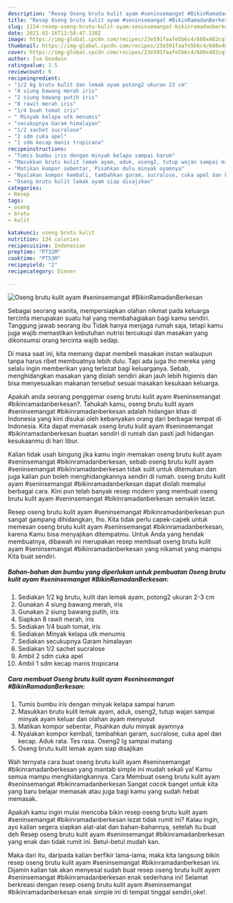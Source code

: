 ```yaml
---
description: "Resep Oseng brutu kulit ayam #seninsemangat #BikinRamadanBerkesan yang lezat Untuk Jualan"
title: "Resep Oseng brutu kulit ayam #seninsemangat #BikinRamadanBerkesan yang lezat Untuk Jualan"
slug: 1154-resep-oseng-brutu-kulit-ayam-seninsemangat-bikinramadanberkesan-yang-lezat-untuk-jualan
date: 2021-02-16T13:58:47.138Z
image: https://img-global.cpcdn.com/recipes/23e591faafe5b6c4/680x482cq70/oseng-brutu-kulit-ayam-seninsemangat-bikinramadanberkesan-foto-resep-utama.jpg
thumbnail: https://img-global.cpcdn.com/recipes/23e591faafe5b6c4/680x482cq70/oseng-brutu-kulit-ayam-seninsemangat-bikinramadanberkesan-foto-resep-utama.jpg
cover: https://img-global.cpcdn.com/recipes/23e591faafe5b6c4/680x482cq70/oseng-brutu-kulit-ayam-seninsemangat-bikinramadanberkesan-foto-resep-utama.jpg
author: Iva Goodwin
ratingvalue: 3.5
reviewcount: 9
recipeingredient:
- "1/2 kg brutu kulit dan lemak ayam potong2 ukuran 23 cm"
- "4 siung bawang merah iris"
- "2 siung bawang putih iris"
- "8 rawit merah iris"
- "1/4 buah tomat iris"
- " Minyak kelapa utk menumis"
- "secukupnya Garam himalayan"
- "1/2 sachet sucralose"
- "2 sdm cuka apel"
- "1 sdm kecap manis tropicana"
recipeinstructions:
- "Tumis bumbu iris dengan minyak kelapa sampai harum"
- "Masukkan brutu kulit lemak ayam, aduk, oseng2, tutup wajan sampai minyak ayam keluar dan olahan ayam menyusut"
- "Matikan kompor sebentar, Pisahkan dulu minyak ayamnya"
- "Nyalakan kompor kembali, tambahkan garam, sucralose, cuka apel dan kecap. Aduk rata. Tes rasa. Oseng2 lg sampai matang"
- "Oseng brutu kulit lemak ayam siap disajikan"
categories:
- Resep
tags:
- oseng
- brutu
- kulit

katakunci: oseng brutu kulit 
nutrition: 134 calories
recipecuisine: Indonesian
preptime: "PT32M"
cooktime: "PT53M"
recipeyield: "2"
recipecategory: Dinner

---
```



![Oseng brutu kulit ayam #seninsemangat #BikinRamadanBerkesan](https://img-global.cpcdn.com/recipes/23e591faafe5b6c4/680x482cq70/oseng-brutu-kulit-ayam-seninsemangat-bikinramadanberkesan-foto-resep-utama.jpg)

Sebagai seorang wanita, mempersiapkan olahan nikmat pada keluarga tercinta merupakan suatu hal yang membahagiakan bagi kamu sendiri. Tanggung jawab seorang ibu Tidak hanya menjaga rumah saja, tetapi kamu juga wajib memastikan kebutuhan nutrisi tercukupi dan masakan yang dikonsumsi orang tercinta wajib sedap.

Di masa  saat ini, kita memang dapat membeli masakan instan walaupun tanpa harus ribet membuatnya lebih dulu. Tapi ada juga lho mereka yang selalu ingin memberikan yang terlezat bagi keluarganya. Sebab, menghidangkan masakan yang diolah sendiri akan jauh lebih higienis dan bisa menyesuaikan makanan tersebut sesuai masakan kesukaan keluarga. 



Apakah anda seorang penggemar oseng brutu kulit ayam #seninsemangat #bikinramadanberkesan?. Tahukah kamu, oseng brutu kulit ayam #seninsemangat #bikinramadanberkesan adalah hidangan khas di Indonesia yang kini disukai oleh kebanyakan orang dari berbagai tempat di Indonesia. Kita dapat memasak oseng brutu kulit ayam #seninsemangat #bikinramadanberkesan buatan sendiri di rumah dan pasti jadi hidangan kesukaanmu di hari libur.

Kalian tidak usah bingung jika kamu ingin memakan oseng brutu kulit ayam #seninsemangat #bikinramadanberkesan, sebab oseng brutu kulit ayam #seninsemangat #bikinramadanberkesan tidak sulit untuk ditemukan dan juga kalian pun boleh menghidangkannya sendiri di rumah. oseng brutu kulit ayam #seninsemangat #bikinramadanberkesan dapat diolah memalui berbagai cara. Kini pun telah banyak resep modern yang membuat oseng brutu kulit ayam #seninsemangat #bikinramadanberkesan semakin lezat.

Resep oseng brutu kulit ayam #seninsemangat #bikinramadanberkesan pun sangat gampang dihidangkan, lho. Kita tidak perlu capek-capek untuk memesan oseng brutu kulit ayam #seninsemangat #bikinramadanberkesan, karena Kamu bisa menyajikan ditempatmu. Untuk Anda yang hendak membuatnya, dibawah ini merupakan resep membuat oseng brutu kulit ayam #seninsemangat #bikinramadanberkesan yang nikamat yang mampu Kita buat sendiri.

<!--inarticleads1-->

##### Bahan-bahan dan bumbu yang diperlukan untuk pembuatan Oseng brutu kulit ayam #seninsemangat #BikinRamadanBerkesan:

1. Sediakan 1/2 kg brutu, kulit dan lemak ayam, potong2 ukuran 2-3 cm
1. Gunakan 4 siung bawang merah, iris
1. Gunakan 2 siung bawang putih, iris
1. Siapkan 8 rawit merah, iris
1. Sediakan 1/4 buah tomat, iris
1. Sediakan  Minyak kelapa utk menumis
1. Sediakan secukupnya Garam himalayan
1. Sediakan 1/2 sachet sucralose
1. Ambil 2 sdm cuka apel
1. Ambil 1 sdm kecap manis tropicana




<!--inarticleads2-->

##### Cara membuat Oseng brutu kulit ayam #seninsemangat #BikinRamadanBerkesan:

1. Tumis bumbu iris dengan minyak kelapa sampai harum
1. Masukkan brutu kulit lemak ayam, aduk, oseng2, tutup wajan sampai minyak ayam keluar dan olahan ayam menyusut
1. Matikan kompor sebentar, Pisahkan dulu minyak ayamnya
1. Nyalakan kompor kembali, tambahkan garam, sucralose, cuka apel dan kecap. Aduk rata. Tes rasa. Oseng2 lg sampai matang
1. Oseng brutu kulit lemak ayam siap disajikan




Wah ternyata cara buat oseng brutu kulit ayam #seninsemangat #bikinramadanberkesan yang mantab simple ini mudah sekali ya! Kamu semua mampu menghidangkannya. Cara Membuat oseng brutu kulit ayam #seninsemangat #bikinramadanberkesan Sangat cocok banget untuk kita yang baru belajar memasak atau juga bagi kamu yang sudah hebat memasak.

Apakah kamu ingin mulai mencoba bikin resep oseng brutu kulit ayam #seninsemangat #bikinramadanberkesan lezat tidak rumit ini? Kalau ingin, ayo kalian segera siapkan alat-alat dan bahan-bahannya, setelah itu buat deh Resep oseng brutu kulit ayam #seninsemangat #bikinramadanberkesan yang enak dan tidak rumit ini. Betul-betul mudah kan. 

Maka dari itu, daripada kalian berfikir lama-lama, maka kita langsung bikin resep oseng brutu kulit ayam #seninsemangat #bikinramadanberkesan ini. Dijamin kalian tak akan menyesal sudah buat resep oseng brutu kulit ayam #seninsemangat #bikinramadanberkesan enak sederhana ini! Selamat berkreasi dengan resep oseng brutu kulit ayam #seninsemangat #bikinramadanberkesan enak simple ini di tempat tinggal sendiri,oke!.

